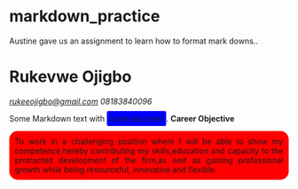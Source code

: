 # markdown_practice
Austine gave us an assignment to learn how to format mark downs..

# Rukevwe Ojigbo

<!-- email and adress details -->
 *rukeeojigbo@gmail.com*   *08183840096* 

 Some Markdown text with <span style="background-color:blue; padding:5px; border-radius:3px;">some *blue* text</span>. 
 __Career Objective__
 <div style="background-color:red; text-align:justify; padding:10px; border-radius:15px;">
 To work in a challenging position where I will be able to show my competence,hereby contributing my skills,education and capacity to the protracted development of the firm,as well as gaining professional growth while being resourceful, innovative and flexible.
</div>







